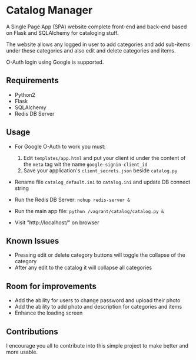 # Catalog Manager

A Single Page App (SPA) website complete front-end and back-end based on Flask and SQLAlchemy for cataloging stuff.

The website allows any logged in user to add categories and add sub-items under these categories and also edit and delete categories and items.

O-Auth login using Google is supported.

## Requirements

  * Python2
  * Flask
  * SQLAlchemy
  * Redis DB Server

## Usage

* For Google O-Auth to work you must:
  1. Edit `templates/app.html` and put your client id under the content of the `meta` tag wit the name `google-signin-client_id`
  2. Save your application's `client_secrets.json` beside `catalog.py`

* Rename file `catalog_default.ini` to `catalog.ini` and update DB connect string

* Run the Redis DB Server: `nohup redis-server &`

* Run the main app file: `python /vagrant/catalog/catalog.py &`

* Visit "http://localhost/" on browser

## Known Issues

* Pressing edit or delete category buttons will toggle the collapse of the category
* After any edit to the catalog it will collapse all categories

## Room for improvements

* Add the ability for users to change password and upload their photo
* Add the ability to add photo and description for categories and items
* Enhance the loading screen

## Contributions

I encourage you all to contribute into this simple project to make better and more usable.
